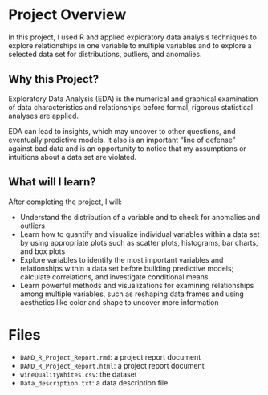 # Project Overview
In this project, I used R and applied exploratory data analysis techniques to explore relationships in one variable to multiple variables and to explore a selected data set for distributions, outliers, and anomalies.

## Why this Project?
Exploratory Data Analysis (EDA) is the numerical and graphical examination of data characteristics and relationships before formal, rigorous statistical analyses are applied.

EDA can lead to insights, which may uncover to other questions, and eventually predictive models. It also is an important “line of defense” against bad data and is an opportunity to notice that my assumptions or intuitions about a data set are violated.

## What will I learn?
After completing the project, I will:

* Understand the distribution of a variable and to check for anomalies and outliers
* Learn how to quantify and visualize individual variables within a data set by using appropriate plots such as scatter plots, histograms, bar charts, and box plots
* Explore variables to identify the most important variables and relationships within a data set before building predictive models; calculate correlations, and investigate conditional means
* Learn powerful methods and visualizations for examining relationships among multiple variables, such as reshaping data frames and using aesthetics like color and shape to uncover more information

# Files
* `DAND_R_Project_Report.rmd`: a project report document
* `DAND_R_Project_Report.html`: a project report document
* `wineQualityWhites.csv`: the dataset
* `Data_description.txt`: a data description file

